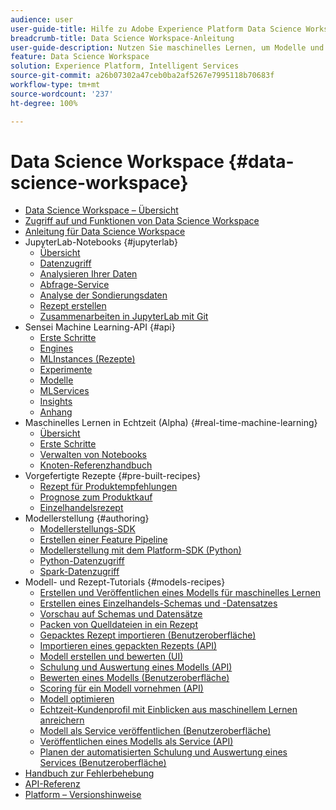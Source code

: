 ```yaml
---
audience: user
user-guide-title: Hilfe zu Adobe Experience Platform Data Science Workspace
breadcrumb-title: Data Science Workspace-Anleitung
user-guide-description: Nutzen Sie maschinelles Lernen, um Modelle und Rezepte mit Adobe Sensei- und JupyterLab-Notebooks zu entwickeln, zu trainieren und zu bewerten.
feature: Data Science Workspace
solution: Experience Platform, Intelligent Services
source-git-commit: a26b07302a47ceb0ba2af5267e7995118b70683f
workflow-type: tm+mt
source-wordcount: '237'
ht-degree: 100%

---
```



# Data Science Workspace {#data-science-workspace}

* [Data Science Workspace – Übersicht](home.md)
* [Zugriff auf und Funktionen von Data Science Workspace](access-features-dsw.md)
* [Anleitung für Data Science Workspace](walkthrough.md)
* JupyterLab-Notebooks {#jupyterlab}
   * [Übersicht](jupyterlab/overview.md)
   * [Datenzugriff](jupyterlab/access-notebook-data.md)
   * [Analysieren Ihrer Daten](jupyterlab/analyze-your-data.md)
   * [Abfrage-Service](jupyterlab/query-service.md)
   * [Analyse der Sondierungsdaten](jupyterlab/eda-notebook.md)
   * [Rezept erstellen](jupyterlab/create-a-recipe.md)
   * [Zusammenarbeiten in JupyterLab mit Git](jupyterlab/using-git-for-collaboration.md)
* Sensei Machine Learning-API {#api}
   * [Erste Schritte](api/getting-started.md)
   * [Engines](api/engines.md)
   * [MLInstances (Rezepte)](api/mlinstances.md)
   * [Experimente](api/experiments.md)
   * [Modelle](api/models.md)
   * [MLServices](api/mlservices.md)
   * [Insights](api/insights.md)
   * [Anhang](api/appendix.md)
* Maschinelles Lernen in Echtzeit (Alpha) {#real-time-machine-learning}
   * [Übersicht](real-time-machine-learning/home.md)
   * [Erste Schritte](real-time-machine-learning/getting-started.md)
   * [Verwalten von Notebooks](real-time-machine-learning/rtml-authoring-notebook.md)
   * [Knoten-Referenzhandbuch](real-time-machine-learning/node-reference.md)
* Vorgefertigte Rezepte {#pre-built-recipes}
   * [Rezept für Produktempfehlungen](pre-built-recipes/product-recommendations.md)
   * [Prognose zum Produktkauf](pre-built-recipes/product-purchase-prediction.md)
   * [Einzelhandelsrezept](pre-built-recipes/retail-sales.md)
* Modellerstellung {#authoring}
   * [Modellerstellungs-SDK](authoring/sdk.md)
   * [Erstellen einer Feature Pipeline](authoring/feature-pipeline.md)
   * [Modellerstellung mit dem Platform-SDK (Python)](authoring/platform-sdk.md)
   * [Python-Datenzugriff](authoring/python.md)
   * [Spark-Datenzugriff](authoring/spark.md)
* Modell- und Rezept-Tutorials {#models-recipes}
   * [Erstellen und Veröffentlichen eines Modells für maschinelles Lernen](models-recipes/create-publish-model.md)
   * [Erstellen eines Einzelhandels-Schemas und -Datensatzes](models-recipes/create-retails-sales-dataset.md)
   * [Vorschau auf Schemas und Datensätze](models-recipes/preview-schema-data.md)
   * [Packen von Quelldateien in ein Rezept](models-recipes/package-source-files-recipe.md)
   * [Gepacktes Rezept importieren (Benutzeroberfläche)](models-recipes/import-packaged-recipe-ui.md)
   * [Importieren eines gepackten Rezepts (API)](models-recipes/import-packaged-recipe-api.md)
   * [Modell erstellen und bewerten (UI)](models-recipes/train-evaluate-model-ui.md)
   * [Schulung und Auswertung eines Modells (API)](models-recipes/train-evaluate-model-api.md)
   * [Bewerten eines Modells (Benutzeroberfläche)](models-recipes/score-model-ui.md)
   * [Scoring für ein Modell vornehmen (API)](models-recipes/score-model-api.md)
   * [Modell optimieren](models-recipes/optimize-model.md)
   * [Echtzeit-Kundenprofil mit Einblicken aus maschinellem Lernen anreichern](models-recipes/enrich-profile.md)
   * [Modell als Service veröffentlichen (Benutzeroberfläche)](models-recipes/publish-model-service-ui.md)
   * [Veröffentlichen eines Modells als Service (API)](models-recipes/publish-model-service-api.md)
   * [Planen der automatisierten Schulung und Auswertung eines Services (Benutzeroberfläche)](models-recipes/schedule-models-ui.md)
* [Handbuch zur Fehlerbehebung](troubleshooting-guide.md)
* [API-Referenz](https://www.adobe.io/apis/experienceplatform/home/api-reference.html#!acpdr/swagger-specs/sensei-ml-api.yaml)
* [Platform – Versionshinweise](https://docs.adobe.com/content/help/de-DE/experience-platform/release-notes/latest.html)